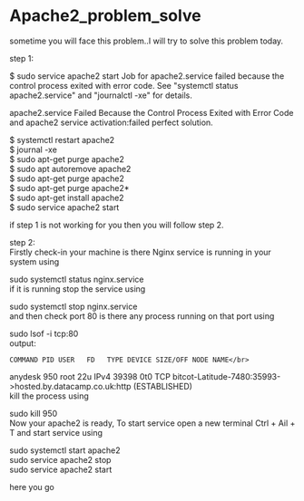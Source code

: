# Apache2_problem_solve

sometime you will face this problem..I will try to solve this problem today.

step 1:

$ sudo service apache2 start
Job for apache2.service failed because the control process exited with error code. See "systemctl status apache2.service" and "journalctl -xe" for details.

apache2.service Failed Because the Control Process Exited with Error Code and apache2 service activation:failed perfect solution.

$ systemctl restart apache2</br>
$ journal -xe </br>
$ sudo apt-get purge apache2</br>
$ sudo apt autoremove apache2</br>
$ sudo apt-get purge apache2</br>
$ sudo apt-get purge apache2*</br>
$ sudo apt-get install apache2</br>
$ sudo service apache2 start</br>

if step 1 is not working for you then you will follow step 2.</br>

step 2:</br>
Firstly check-in your machine is there Nginx service is running in your system using</br>

sudo systemctl status nginx.service</br>
if it is running stop the service using</br>

sudo systemctl stop nginx.service</br>
and then check port 80 is there any process running on that port using</br>

sudo lsof -i tcp:80</br>
output:</br>

    COMMAND PID USER   FD   TYPE DEVICE SIZE/OFF NODE NAME</br>
anydesk 950 root   22u  IPv4  39398      0t0  TCP bitcot-Latitude-7480:35993->hosted.by.datacamp.co.uk:http (ESTABLISHED)</br>
kill the process using</br>

sudo kill 950</br>
Now your apache2 is ready, To start service open a new terminal Ctrl + Ail + T and start service using</br>

sudo systemctl  start apache2</br>
sudo service apache2 stop</br>
sudo service apache2 start</br>

here you go
